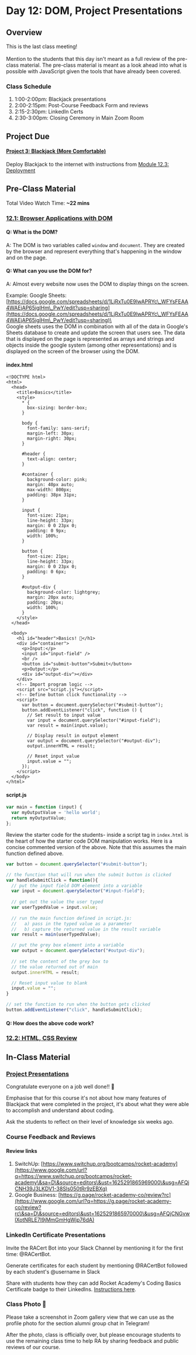 # Day 12: DOM, Project Presentations

## **Overview**

This is the last class meeting!\
\
Mention to the students that this day isn't meant as a full review of the pre-class material. The pre-class material is meant as a look ahead into what is possible with JavaScript given the tools that have already been covered.

### Class Schedule

1. 1:00-2:00pm: Blackjack presentations
2. 2:00-2:15pm: Post-Course Feedback Form and reviews
3. 2:15-2:30pm: LinkedIn Certs
4. 2:30-3:00pm: Closing Ceremony in Main Zoom Room

## **Project Due**

#### [Project 3: Blackjack (More Comfortable)](../projects/project-3-blackjack.md#more-comfortable)

Deploy Blackjack to the internet with instructions from [Module 12.3: Deployment](../8-github/12.3-deployment.md)

## Pre-Class Material

Total Video Watch Time: **\~22 mins**

### [12.1: Browser Applications with DOM](../10-advanced/12.1-browser-applications-with-dom.md)

#### Q: What is the DOM?

A: The DOM is two variables called `window` and `document`.  They are created by the browser and represent everything that's happening in the window and on the page.

#### Q: What can you use the DOM for?

A: Almost every website now uses the DOM to display things on the screen.

Example: Google Sheets: [https://docs.google.com/spreadsheets/d/1LjRxTu0E9lwAPRYc\_WFYsFEAA4WAEjAP65igIHm\_PwY/edit?usp=sharing](https://docs.google.com/spreadsheets/d/1LjRxTu0E9lwAPRYc\_WFYsFEAA4WAEjAP65igIHm\_PwY/edit?usp=sharing)\
\
Google sheets uses the DOM in combination with all of the data in Google's Sheets database to create and update the screen that users see. The data that is displayed on the page is represented as arrays and strings and objects inside the google system (among other representations) and is displayed on the screen of the browser using the DOM.

#### index.html

```markup
<!DOCTYPE html>
<html>
  <head>
    <title>Basics</title>
    <style>
      * {
        box-sizing: border-box;
      }

      body {
        font-family: sans-serif;
        margin-left: 30px;
        margin-right: 30px;
      }

      #header {
        text-align: center;
      }

      #container {
        background-color: pink;
        margin: 40px auto;
        max-width: 800px;
        padding: 38px 31px;
      }

      input {
        font-size: 21px;
        line-height: 33px;
        margin: 0 0 23px 0;
        padding: 0 9px;
        width: 100%;
      }

      button {
        font-size: 21px;
        line-height: 33px;
        margin: 0 0 23px 0;
        padding: 0 6px;
      }

      #output-div {
        background-color: lightgrey;
        margin: 20px auto;
        padding: 20px;
        width: 100%;
      }
    </style>
  </head>

  <body>
    <h1 id="header">Basics! 🚀</h1>
    <div id="container">
      <p>Input:</p>
      <input id="input-field" />
      <br />
      <button id="submit-button">Submit</button>
      <p>Output:</p>
      <div id="output-div"></div>
    </div>
    <!-- Import program logic -->
    <script src="script.js"></script>
    <!-- Define button click functionality -->
    <script>
      var button = document.querySelector("#submit-button");
      button.addEventListener("click", function () {
        // Set result to input value
        var input = document.querySelector("#input-field");
        var result = main(input.value);

        // Display result in output element
        var output = document.querySelector("#output-div");
        output.innerHTML = result;

        // Reset input value
        input.value = "";
      });
    </script>
  </body>
</html>

```

#### script.js

```javascript
var main = function (input) {
  var myOutputValue = 'hello world';
  return myOutputValue;
};
```

Review the starter code for the students- inside a script tag in `index.html` is the heart of how the starter code DOM manipulation works. Here is a concise commented version of the above. Note that this assumes the main function defined above.

```javascript
var button = document.querySelector("#submit-button");

// the function that will run when the submit button is clicked
var handleSubmitClick = function(){
  // put the input field DOM element into a variable
  var input = document.querySelector("#input-field");
  
  // get out the value the user typed
  var userTypedValue = input.value;
  
  // run the main function defined in script.js:
  //   a) pass in the typed value as a parameter
  //   b) capture the returned value in the result variable
  var result = main(userTypedValue);

  // put the grey box element into a variable
  var output = document.querySelector("#output-div");
  
  // set the content of the grey box to
  // the value returned out of main
  output.innerHTML = result;

  // Reset input value to blank
  input.value = "";
}

// set the function to run when the button gets clicked
button.addEventListener("click", handleSubmitClick);
```

#### Q: How does the above code work?

### [12.2: HTML, CSS Review](../10-advanced/12.2-html-css-review.md)

## In-Class Material

### [Project Presentations](../course-logistics/course-methodology/#project-presentations)

Congratulate everyone on a job well done!! 🎉

Emphasise that for this course it's not about how many features of Blackjack that were completed in the project, it's about what they were able to accomplish and understand about coding.

Ask the students to reflect on their level of knowledge six weeks ago.

### **Course Feedback and Reviews**

#### Review links

1. SwitchUp: [https://www.switchup.org/bootcamps/rocket-academy](https://www.google.com/url?q=https://www.switchup.org/bootcamps/rocket-academy\&sa=D\&source=editors\&ust=1625291865969000\&usg=AFQjCNH39J3LKDV1-38Sls050tRr9zEBXg)
2. Google Business: [https://g.page/rocket-academy-co/review?rc](https://www.google.com/url?q=https://g.page/rocket-academy-co/review?rc\&sa=D\&source=editors\&ust=1625291865970000\&usg=AFQjCNGvwlXotNRLE7I9jMmGmHgWjp76dA)

### **LinkedIn Certificate Presentations**

Invite the RACert Bot into your Slack Channel by mentioning it for the first time: @RACertBot.

Generate certificates for each student by mentioning @RACertBot followed by each student's @username in Slack



Share with students how they can add Rocket Academy's Coding Basics Certificate badge to their LinkedIns. [Instructions here](../course-logistics/post-course/linkedin-certificates.md).

### **Class Photo 🥳**

Please take a screenshot in Zoom gallery view that we can use as the profile photo for the section alumni group chat in Telegram!&#x20;

After the photo, class is officially over, but please encourage students to use the remaining class time to help RA by sharing feedback and public reviews of our course.

